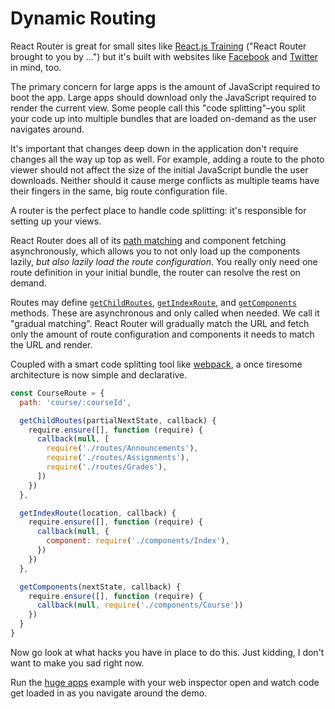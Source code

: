 # Dynamic Routing

React Router is great for small sites like [React.js Training](https://reactjs-training.com) ("React Router brought to you by ...") but it's built with websites like [Facebook](https://www.facebook.com/) and [Twitter](https://twitter.com/) in mind, too.

The primary concern for large apps is the amount of JavaScript required to boot the app. Large apps should download only the JavaScript required to render the current view. Some people call this "code splitting"–you split your code up into multiple bundles that are loaded on-demand as the user navigates around.

It's important that changes deep down in the application don't require changes all the way up top as well. For example, adding a route to the photo viewer should not affect the size of the initial JavaScript bundle the user downloads. Neither should it cause merge conflicts as multiple teams have their fingers in the same, big route configuration file.

A router is the perfect place to handle code splitting: it's responsible for setting up your views.

React Router does all of its [path matching](/docs/guides/RouteMatching.md) and component fetching asynchronously, which allows you to not only load up the components lazily, *but also lazily load the route configuration*. You really only need one route definition in your initial bundle, the router can resolve the rest on demand.

Routes may define [`getChildRoutes`](/docs/API.md#getchildroutespartialnextstate-callback), [`getIndexRoute`](/docs/API.md#getindexroutelocation-callback), and [`getComponents`](/docs/API.md#getcomponentsnextstate-callback) methods. These are asynchronous and only called when needed. We call it "gradual matching". React Router will gradually match the URL and fetch only the amount of route configuration and components it needs to match the URL and render.

Coupled with a smart code splitting tool like [webpack](http://webpack.github.io/), a once tiresome architecture is now simple and declarative.

```js
const CourseRoute = {
  path: 'course/:courseId',

  getChildRoutes(partialNextState, callback) {
    require.ensure([], function (require) {
      callback(null, [
        require('./routes/Announcements'),
        require('./routes/Assignments'),
        require('./routes/Grades'),
      ])
    })
  },

  getIndexRoute(location, callback) {
    require.ensure([], function (require) {
      callback(null, {
        component: require('./components/Index'),
      })
    })
  },

  getComponents(nextState, callback) {
    require.ensure([], function (require) {
      callback(null, require('./components/Course'))
    })
  }
}
```

Now go look at what hacks you have in place to do this. Just kidding, I don't want to make you sad right now.

Run the [huge apps](https://github.com/reactjs/react-router/tree/master/examples/huge-apps) example with your web inspector open and watch code get loaded in as you navigate around the demo.

